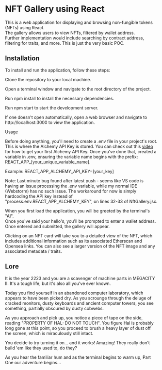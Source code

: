# NFT Gallery using React
This is a web application for displaying and browsing non-fungible tokens (NFTs) using React. <br /> The gallery allows users to view NFTs, filtered by wallet address. <br /> Further implementation would include searching by contract address, filtering for traits, and more. This is just the very basic POC.

## Installation
To install and run the application, follow these steps:

Clone the repository to your local machine.

Open a terminal window and navigate to the root directory of the project.

Run npm install to install the necessary dependencies.

Run npm start to start the development server.

If one doesn't open automatically, open a web browser and navigate to http://localhost:3000 to view the application.

Usage

Before doing anything, you'll need to create a .env file in your project's root. This is where the Alchemy API Key is stored. You can check out this [video](https://youtu.be/tfggWxfG9o0) for how to get your first Alchemy API Key. Once you've done that, created a variable in .env, ensuring the variable name begins with the prefix: REACT_APP_[your_unique_variable_name].

Example: REACT_APP_ALCHEMY_API_KEY=[your_key]


Note: Last minute bug found after latest push - seems like VS code is having an issue processing the .env variable, while my normal IDE (Webstorm) has no such issue. The workaround for now is simply hardcoding the API key instead of "process.env.REACT_APP_ALCHEMY_KEY", on lines 32-33 of NftGallery.jsx.

When you first load the application, you will be greeted by the terminal's "AI". <br /> Once you've said your hello's, you'll be prompted to enter a wallet address. Once entered and submitted, the gallery will appear.

Clicking on an NFT card will take you to a detailed view of the NFT, which includes additional information such as its associated Etherscan and Opensea links. You can also see a larger version of the NFT image and any associated metadata / traits.

## Lore

It is the year 2223 and you are a scavenger of machine parts in MEGACITY II. It's a tough life, but it's also all you've ever known. 

Today you find yourself in an abandoned computer laboratory, which appears to have been picked dry. As you scrounge through the deluge of cracked monitors, dusty keyboards and ancient computer towers, you see something, partially obscured by dusty cobwebs. 

As you approach and pick up, you notice a piece of tape on the side, reading "PROPERTY OF HAL: DO NOT TOUCH". You figure Hal is probably long gone at this point, so you proceed to brush a heavy layer of dust off the screen, which is miraculously still intact. 

You decide to try turning it on... and it works! Amazing! They really don't build 'em like they used to, do they? 

As you hear the familiar hum and as the terminal begins to warm up, Part One our adventure begins...
